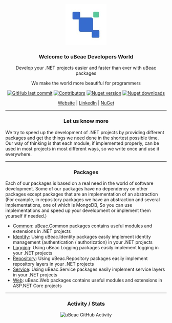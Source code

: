 <div align="center">
  
  <!-- Header | Start -->
  <img src="./ubeac-logo.jpg" title="uBeac Logo">
  <h3>Welcome to uBeac Developers World</h3>
  <p>Develop your .NET projects easier and faster than ever with uBeac packages</p>
  <p>We make the world more beautiful for programmers</p>
  
  [![GitHub last commit](https://img.shields.io/github/last-commit/ubeac/ubeac-api?color=594ae2&style=flat-square&logo=github)](https://github.com/ubeac/ubeac-api)
  [![Contributors](https://img.shields.io/github/contributors/ubeac/ubeac-api?color=594ae2&style=flat-square&logo=github)](https://github.com/ubeac/ubeac-api/graphs/contributors)
  [![Nuget version](https://img.shields.io/nuget/v/uBeac.Common?color=ff4081&label=nuget%20version&logo=nuget&style=flat-square)](https://www.nuget.org/packages/uBeac.Common/)
  [![Nuget downloads](https://img.shields.io/nuget/dt/uBeac.Common?color=ff4081&label=nuget%20downloads&logo=nuget&style=flat-square)](https://www.nuget.org/packages/uBeac.Common/)
  
  [Website](https://www.ubeac.io) | [LinkedIn](https://www.linkedin.com/company/ubeac) | [NuGet](https://www.nuget.org/profiles/ubeac.io)
  
  <hr>
  <!-- Header | End -->
  
  <h3>Let us know more</h3>
  <div align="left">
    We try to speed up the development of .NET projects by providing different packages and get the things we need done in the shortest possible time.
    Our way of thinking is that each module, if implemented properly, can be used in most projects in most different ways, so we write once and use it everywhere.
    
  </div>
  <hr>
  
  <!-- Packages | Start -->
  <h3>Packages</h3>
  <div align="left">
    Each of our packages is based on a real need in the world of software development.
    Some of our packages have no dependency on other packages except packages that are an implementation of an abstraction (For example, in repository packages we have an abstraction and several implementations, one of which is MongoDB, So you can use implementations and speed up your development or implement them yourself if needed.)
    
   - [Common](/src/Common): uBeac.Common packages contains useful modules and extensions in .NET projects
   - [Identity](/src/Identity): Using uBeac.Identity packages easily implement identity management (authentication / authorization) in your .NET projects
   - [Logging](/src/Logging): Using uBeac.Logging packages easily implement logging in your .NET projects
   - [Repository](/src/Repository): Using uBeac.Repository packages easily implement repository layers in your .NET projects
   - [Service](/src/Service): Using uBeac.Service packages easily implement service layers in your .NET projects
   - [Web](/src/Web): uBeac.Web packages contains useful modules and extensions in ASP.NET Core projects

  </div>
  <hr>
  <!-- Packages | End -->
  
  <!-- Stats | Start -->
  <h3>Activity / Stats</h3>
  
  ![uBeac GitHub Activity](https://repobeats.axiom.co/api/embed/7da8cef096a443c088598274e14d8297c0abb6ab.svg "uBeac GitHub Activity")
  <!-- Status | End -->
  
</div> 
